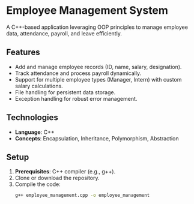 # Employee Management System

A C++-based application leveraging OOP principles to manage employee data, attendance, payroll, and leave efficiently.

## Features
- Add and manage employee records (ID, name, salary, designation).
- Track attendance and process payroll dynamically.
- Support for multiple employee types (Manager, Intern) with custom salary calculations.
- File handling for persistent data storage.
- Exception handling for robust error management.

## Technologies
- **Language**: C++
- **Concepts**: Encapsulation, Inheritance, Polymorphism, Abstraction

## Setup
1. **Prerequisites**: C++ compiler (e.g., g++).
2. Clone or download the repository.
3. Compile the code:
   ```bash
   g++ employee_management.cpp -o employee_management
